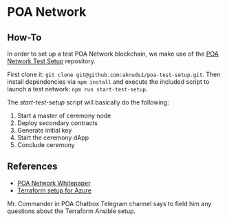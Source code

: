# POA Network

## How-To

In order to set up a test POA Network blockchain, we make use of the
[POA Network Test Setup](https://github.com/aknuds1/poa-test-setup) repository.

First clone it: `git clone git@github.com:aknuds1/poa-test-setup.git`. Then install dependencies
via `npm install` and execute the included script to launch a test network:
`npm run start-test-setup`.

The *start-test-setup* script will basically do the following:

1. Start a master of ceremony node
2. Deploy secondary contracts
3. Generate initial key
4. Start the ceremony dApp
5. Conclude ceremony

## References
* [POA Network Whitepaper](https://github.com/poanetwork/wiki/wiki/POA-Network-Whitepaper)
* [Terraform setup for Azure](https://github.com/poanetwork/deployment-terraform/blob/master/azure)

Mr. Commander in POA Chatbox Telegram channel says to field him any questions about the Terraform
Ansible setup.